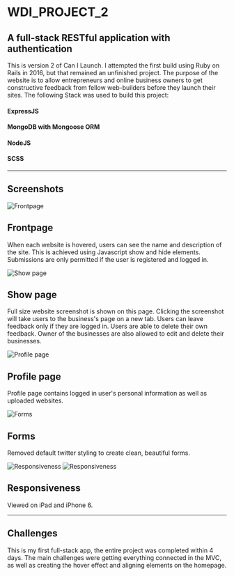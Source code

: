 # WDI_PROJECT_2  
## A full-stack RESTful application with authentication   
This is version 2 of Can I Launch. I attempted the first build using Ruby on Rails in 2016, but that remained an unfinished project. The purpose of the website is to allow entrepreneurs and online business owners to get constructive feedback from fellow web-builders before they launch their sites. The following Stack was used to build this project: 

#### ExpressJS  
#### MongoDB with Mongoose ORM  
#### NodeJS  
#### SCSS  

-------

## Screenshots  
![Frontpage](https://imgur.com/PVbRXtV.png)  
## Frontpage  
When each website is hovered, users can see the name and description of the site. This is achieved using Javascript show and hide elements. Submissions are only permitted if the user is registered and logged in.

![Show page](https://imgur.com/hsHXueA.png)  
## Show page  
Full size website screenshot is shown on this page. Clicking the screenshot will take users to the business's page on a new tab. Users can leave feedback only if they are logged in. Users are able to delete their own feedback. Owner of the businesses are also allowed to edit and delete their businesses.

![Profile page](https://imgur.com/PWE6wex.png)  
## Profile page  
Profile page contains logged in user's personal information as well as uploaded websites.

![Forms](https://imgur.com/O8WH7ca.png)
## Forms  
Removed default twitter styling to create clean, beautiful forms. 

![Responsiveness](https://imgur.com/FRmrA6g.png) 
![Responsiveness](https://imgur.com/B5iovFF.png) 
## Responsiveness  
Viewed on iPad and iPhone 6.

------

## Challenges  
This is my first full-stack app, the entire project was completed within 4 days. The main challenges were getting everything connected in the MVC, as well as creating the hover effect and aligning elements on the homepage.
